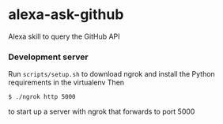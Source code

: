 # alexa-ask-github
Alexa skill to query the GitHub API


### Development server
Run `scripts/setup.sh` to download ngrok and install the Python requirements in the virtualenv
Then
```
$ ./ngrok http 5000
```
to start up a server with ngrok that forwards to port 5000
